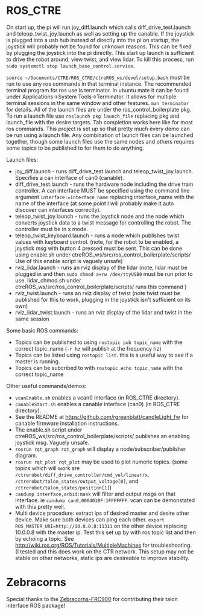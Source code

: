 # ROS_CTRE

On start up, the pi will run joy_diff.launch which calls diff_drive_test.launch and teleop_twist_joy.launch as well as setting up the canable. If the joystick is plugged into a usb hub instead of directly into the pi on startup, the joystick will probably not be found for unknown reasons. This can be fixed by plugging the joystick into the pi directly. This start up launch is sufficient to drive the robot around, view twist, and view lidar. To kill this process, run `sudo systemctl stop launch_base_control.service`. 

`source ~/Documents/CTRE/ROS_CTRE/ctreROS_ws/devel/setup.bash` must be run to use any ros commands in that terminal instance. 
The recommended terminal program for ros use is terminator. In ubuntu mate it can be found under Applications->System Tools->Terminator. It allows for multiple terminal sessions in the same window and other features. `man terminator` for details.
All of the launch files are under the ros_control_boilerplate pkg. To run a launch file use `roslaunch pkg launch_file` replacing pkg and launch_file with the desire targets. Tab completion works here like for most ros commands. This project is set up so that pretty much every demo can be run using a launch file. Any combination of launch files can be launched together, though some launch files use the same nodes and others requires some topics to be published to for them to do anything.

Launch files:
* joy_diff.launch - runs diff_drive_test.launch and teleop_twist_joy.launch. Specifies a can interface of can0 (canable).
* diff_drive_test.launch - runs the hardware node including the drive train controller. A can interface MUST be specified using the command line argument `interface:=interface_name` replacing interface_name with the name of the interface (at some point I will probably make it auto discover can interfaces correctly).
* teleop_twist_joy.launch - runs the joystick node and the node which converts joystick data to a twist message for controlling the robot. The controller must be in x mode.
* teleop_twist_keyboard.launch - runs a node which publishes twist values with keyboard control. (note, for the robot to be enabled, a joystick msg with button 4 pressed must be sent. This can be done using enable.sh under ctreROS_ws/src/ros_control_boilerplate/scripts/ Use of this enable script is vaguely unsafe)
* rviz_lidar.launch - runs an rviz display of the lidar (note, lidar must be plugged in and then `sudo chmod a+rw /dev/ttyUSB0` must be run prior to use. lidar_chmod.sh under ctreROS_ws/src/ros_control_boilerplate/scripts/ runs this command )
* rviz_twist.launch - runs an rviz display of twist (note twist must be published for this to work, plugging in the joystick isn't sufficient on its own)
* rviz_lidar_twist.launch - runs an rviz display of the lidar and twist in the same session

Some basic ROS commands:
* Topics can be published to using `rostopic pub topic_name` with the correct topic_name (`-r hz` will publish at the frequency hz)
* Topics can be listed using `rostopic list`. this is a useful way to see if a master is running.
* Topics can be subcribed to with `rostopic echo topic_name` with the correct topic_name

Other useful commands/demos:
* `vcanEnable.sh` enables a vcan0 interface (in ROS_CTRE directory).
* `canableStart.sh` enables a canable interface (can0) (in ROS_CTRE directory).
* See the README at https://github.com/rgreenblatt/candleLight_fw for canable firmware installation instructions.
* The enable.sh script under ctreROS_ws/src/ros_control_boilerplate/scripts/ publishes an enabling joystick msg. Vaguely unsafe.
* `rosrun rqt_graph rqt_graph` will display a node/subscriber/publisher diagram.
* `rosrun rqt_plot rqt_plot` may be used to plot numeric topics. (some topics which will work are `/ctrerobot/diff_drive_controller/cmd_vel/linear/x`, `/ctrerobot/talon_states/output_voltage[0]`, and `/ctrerobot/talon_states/position[1]`) 
* `candump interface,arbid:mask` will filter and output msgs on that interface. ie `candump can0,000401BF:1FFFFFFF`. vcan can be demonstated with this pretty well.
* Multi device procedure: extract ips of desired master and desire other device. Make sure both devices can ping each other. `export ROS_MASTER_URI=http://10.0.0.8:11311` on the other device replacing 10.0.0.8 with the master ip. Test this set up by with ros topic list and then by echoing a topic. See http://wiki.ros.org/ROS/Tutorials/MultipleMachines for troubleshooting. (I tested and this does work on the CTR network. This setup may not be stable on other networks, static ips are desireable to improve stability.

# Zebracorns
Special thanks to the [Zebracorns-FRC900](https://team900.org/) for contributing their talon interface ROS package!
